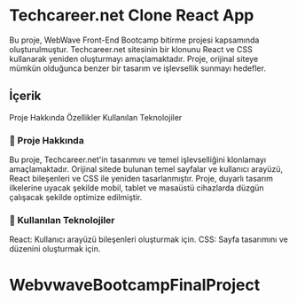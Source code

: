 # Techcareer.net Clone React App

Bu proje, WebWave Front-End Bootcamp bitirme projesi kapsamında oluşturulmuştur. Techcareer.net sitesinin bir klonunu React ve CSS kullanarak yeniden oluşturmayı amaçlamaktadır. Proje, orijinal siteye mümkün olduğunca benzer bir tasarım ve işlevsellik sunmayı hedefler.

## İçerik

Proje Hakkında
Özellikler
Kullanılan Teknolojiler

### 📌 Proje Hakkında

Bu proje, Techcareer.net'in tasarımını ve temel işlevselliğini klonlamayı amaçlamaktadır. Orijinal sitede bulunan temel sayfalar ve kullanıcı arayüzü, React bileşenleri ve CSS ile yeniden tasarlanmıştır. Proje, duyarlı tasarım ilkelerine uyacak şekilde mobil, tablet ve masaüstü cihazlarda düzgün çalışacak şekilde optimize edilmiştir.


### 🚀 Kullanılan Teknolojiler

React: Kullanıcı arayüzü bileşenleri oluşturmak için.
CSS: Sayfa tasarımını ve düzenini oluşturmak için.


# WebvwaveBootcampFinalProject
